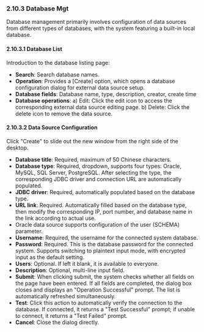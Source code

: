 ### 2.10.3 Database Mgt

Database management primarily involves configuration of data sources from different types of databases, with the system featuring a built-in local database.

#### 2.10.3.1 Database List

Introduction to the database listing page:

- **Search**: Search database names.
- **Operation**: Provides a [Create] option, which opens a database configuration dialog for external data source setup.
- **Database fields**: Database name, type, description, creator, create time
- **Database operations**:
  a) Edit: Click the edit icon to access the corresponding external data source editing page.
  b) Delete: Click the delete icon to remove the data source.

#### 2.10.3.2 Data Source Configuration

Click "Create" to slide out the new window from the right side of the desktop.

- **Database title**: Required, maximum of 50 Chinese characters.
- **Database type**: Required, dropdown, supports four types: Oracle, MySQL, SQL Server, PostgreSQL. After selecting the type, the corresponding JDBC driver and connection URL are automatically populated.
- **JDBC driver**: Required, automatically populated based on the database type.
- **URL link**: Required. Automatically filled based on the database type, then modify the corresponding IP, port number, and database name in the link according to actual use.
- Oracle data source supports configuration of the user (SCHEMA) parameter.
- **Username**: Required, the username for the connected system database.
- **Password**: Required. This is the database password for the connected system. Supports switching to plaintext input mode, with encrypted input as the default setting.
- **Users**: Optional. If left it blank, it is available to everyone.
- **Description**: Optional, multi-line input field.
- **Submit**: When clicking submit, the system checks whether all fields on the page have been entered. If all fields are completed, the dialog box closes and displays an "Operation Successful" prompt. The list is automatically refreshed simultaneously.
- **Test**: Click this action to automatically verify the connection to the database. If connected, it returns a "Test Successful" prompt; if unable to connect, it returns a "Test Failed" prompt.
- **Cancel**: Close the dialog directly.